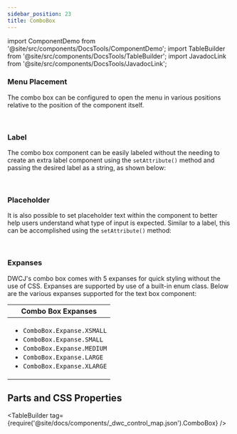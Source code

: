 ```yaml
---
sidebar_position: 23
title: ComboBox
---
```


import ComponentDemo from '@site/src/components/DocsTools/ComponentDemo';
import TableBuilder from '@site/src/components/DocsTools/TableBuilder';
import JavadocLink from '@site/src/components/DocsTools/JavadocLink';

<JavadocLink type="engine" location="org/dwcj/component/combobox/ComboBox" top='true'/>

### Menu Placement

The combo box can be configured to open the menu in various positions relative to the position of the component itself.

<ComponentDemo 
path='https://demo.webforj.com/webapp/controlsamples?class=componentdemos.textcomboboxdemos.TextComboBoxPlacement' 
javaE='https://raw.githubusercontent.com/DwcJava/ControlSamples/main/src/main/java/componentdemos/textcomboboxdemos/TextComboBoxPlacement.java'
javaC='https://raw.githubusercontent.com/DwcJava/ControlSamples/main/src/main/code_snippets/textcombobox/Placement.txt'
cssURL='https://raw.githubusercontent.com/DwcJava/ControlSamples/main/src/main/resources/css/textcomboboxstyles/placement_styles.css' 
javaHighlight='{24,29,33,38}'
height = '350px'
/>

<br/>

### Label

The combo box component can be easily labeled without the needing to create an extra label component using the `setAttribute()` method and passing the desired label as a string, as shown below: <br/>

<ComponentDemo 
path='https://demo.webforj.com/webapp/controlsamples?class=componentdemos.textcomboboxdemos.TextComboBoxLabel' 
javaE='https://raw.githubusercontent.com/DwcJava/ControlSamples/main/src/main/java/componentdemos/textcomboboxdemos/TextComboBoxLabel.java'
javaC='https://raw.githubusercontent.com/DwcJava/ControlSamples/main/src/main/code_snippets/textcombobox/Label.txt'
cssURL='https://raw.githubusercontent.com/DwcJava/ControlSamples/main/src/main/resources/css/textcomboboxstyles/text_combo_styles.css' 
javaHighlight='{24}'
height = '200px'
/>

<br/>

### Placeholder

It is also possible to set placeholder text within the component to better help users understand what type of input is expected. Similar to a label, this can be accomplished using the `setAttribute()` method: <br/>

<ComponentDemo 
path='https://demo.webforj.com/webapp/controlsamples?class=componentdemos.textcomboboxdemos.TextComboBoxPlaceholder' 
javaE='https://raw.githubusercontent.com/DwcJava/ControlSamples/main/src/main/java/componentdemos/textcomboboxdemos/TextComboBoxPlaceholder.java'
javaC='https://raw.githubusercontent.com/DwcJava/ControlSamples/main/src/main/code_snippets/textcombobox/Placeholder.txt'
cssURL='https://raw.githubusercontent.com/DwcJava/ControlSamples/main/src/main/resources/css/textcomboboxstyles/text_combo_styles.css' 
javaHighlight='{24}'
height = '200px'
/>

<br/>

### Expanses

DWCJ's combo box comes with 5 expanses for quick styling without the use of CSS. Expanses are supported by use of a built-in enum class.
Below are the various expanses supported for the text box component: <br/>

<ComponentDemo 
path='https://demo.webforj.com/webapp/controlsamples?class=componentdemos.textcomboboxdemos.TextComboBoxExpanses' 
javaE='https://raw.githubusercontent.com/DwcJava/ControlSamples/main/src/main/java/componentdemos/textcomboboxdemos/TextComboBoxExpanses.java'
javaC='https://raw.githubusercontent.com/DwcJava/ControlSamples/main/src/main/code_snippets/textcombobox/Expanses.txt'
cssURL='https://raw.githubusercontent.com/DwcJava/ControlSamples/main/src/main/resources/css/textcomboboxstyles/expanse_styles.css' 
javaHighlight='{24,27,30,33,36}'
height = '350px'
/>

|Combo Box Expanses|
|-|
|<ul><li>```ComboBox.Expanse.XSMALL```</li><li>```ComboBox.Expanse.SMALL```</li><li>```ComboBox.Expanse.MEDIUM```</li><li>```ComboBox.Expanse.LARGE```</li><li>```ComboBox.Expanse.XLARGE```</li></ul>|

## Parts and CSS Properties

<TableBuilder tag={require('@site/docs/components/_dwc_control_map.json').ComboBox} />